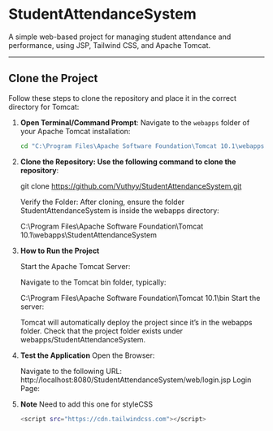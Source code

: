 # StudentAttendanceSystem

A simple web-based project for managing student attendance and performance, using JSP, Tailwind CSS, and Apache Tomcat.

---

## Clone the Project

Follow these steps to clone the repository and place it in the correct directory for Tomcat:

1. **Open Terminal/Command Prompt**:
   Navigate to the `webapps` folder of your Apache Tomcat installation:
   ```bash
   cd "C:\Program Files\Apache Software Foundation\Tomcat 10.1\webapps"


2. **Clone the Repository: Use the following command to clone the repository**:

    git clone https://github.com/Vuthyy/StudentAttendanceSystem.git

    Verify the Folder: After cloning, ensure the folder StudentAttendanceSystem is inside the webapps directory:

    C:\Program Files\Apache Software Foundation\Tomcat 10.1\webapps\StudentAttendanceSystem

3. **How to Run the Project**

    Start the Apache Tomcat Server:

    Navigate to the Tomcat bin folder, typically:

    C:\Program Files\Apache Software Foundation\Tomcat 10.1\bin
        Start the server:   

    Tomcat will automatically deploy the project since it’s in the webapps folder.
    Check that the project folder exists under webapps/StudentAttendanceSystem.

5. **Test the Application**
    Open the Browser:

    Navigate to the following URL:
    http://localhost:8080/StudentAttendanceSystem/web/login.jsp
    Login Page:

6. **Note**
   Need to add this one for styleCSS
   ```bash
   <script src="https://cdn.tailwindcss.com"></script>


